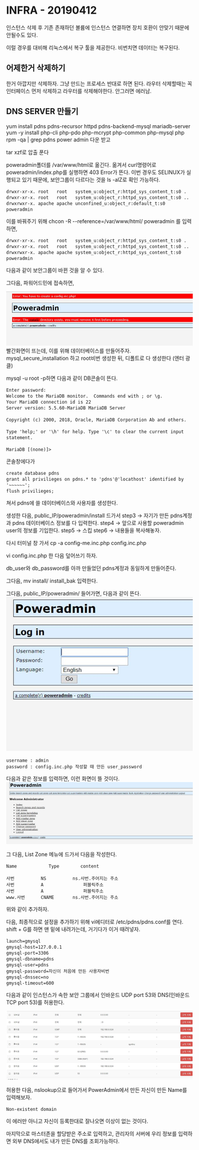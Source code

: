 # INFRA - 20190412

인스턴스 삭제 후 기존 존재하던 볼륨에 인스턴스 연결하면 장치 호환이 안맞기 때문에 안될수도 있다.

이럴 경우를 대비해 리눅스에서 복구 툴을 제공한다. 비번치면 데이터는 복구된다. 


어제한거 삭제하기
-------------------
한거 아깝지만 삭제하자. 그냥 만드는 프로세스 반대로 하면 된다.
라우터 삭제할때는 꼭 인터페이스 먼저 삭제하고 라우터를 삭제해야한다. 안그러면 에러남.




DNS SERVER 만들기 
-------------------

yum install pdns pdns-recursor httpd pdns-backend-mysql mariadb-server
yum -y install php-cli php-pdo php-mcrypt php-common php-mysql php
 rpm -qa | grep pdns
power admin 다운 받고

tar xzf로 압출 푼다

poweradmin폴더를 /var/www/html로 옮긴다.
옮겨서 curl명령어로 poweradmin/index.php를 실행하면 403 Error가 뜬다.
이번 경우도 SELINUX가 실행되고 있기 때문에, 보안그룹이 다르다는 것을 ls -alZ로 확인 가능하다.

	drwxr-xr-x. root   root   system_u:object_r:httpd_sys_content_t:s0 .
	drwxr-xr-x. root   root   system_u:object_r:httpd_sys_content_t:s0 ..
	drwxrwxr-x. apache apache unconfined_u:object_r:default_t:s0 poweradmin

이를 바꿔주기 위해 chcon -R --reference=/var/www/html/ poweradmin 를 입력하면,

	drwxr-xr-x. root   root   system_u:object_r:httpd_sys_content_t:s0 .
	drwxr-xr-x. root   root   system_u:object_r:httpd_sys_content_t:s0 ..
	drwxrwxr-x. apache apache system_u:object_r:httpd_sys_content_t:s0 poweradmin

다음과 같이 보안그룹이 바뀐 것을 알 수 있다.

그다음, 파워어드민에 접속하면, 	

![1](./../../img/Infra/1.JPG)
빨간화면이 뜨는데, 이를 위해 데이터베이스를 만들어주자.
mysql_secure_installation
하고 root비번 생성한 뒤, 디폴트로 다 생성한다 (엔터 광클)

mysql -u root -p하면 다음과 같이 DB콘솔이 뜬다.

	Enter password:
	Welcome to the MariaDB monitor.  Commands end with ; or \g.
	Your MariaDB connection id is 22
	Server version: 5.5.60-MariaDB MariaDB Server

	Copyright (c) 2000, 2018, Oracle, MariaDB Corporation Ab and others.

	Type 'help;' or '\h' for help. Type '\c' to clear the current input statement.

	MariaDB [(none)]>

콘솔창에다가 

	create database pdns
	grant all privilieges on pdns.* to 'pdns'@'locathost' identified by '~~~~~~';
	flush privilieges;


쳐서 pdns에 쓸 데이터베이스와 사용자를 생성한다.

생성한 다음, public_IP/poweradmin/install 드가서
step3 -> 자기가 만든 pdns계정과 pdns 데이터베이스 정보를 다 입력한다. 
step4 -> 앞으로 사용할 poweradmin user의 정보를 기입한다.
step5 -> 스킵
step6 -> 내용들을 복사해놓자.

다시 터미널 창 가서 
cp -a config-me.inc.php  config.inc.php

vi config.inc.php
한 다음 덮어쓰기 하자.

db_user와 db_password를 아까 만들었던 pdns계정과 동일하게 만들어준다.

그다음,  mv install/ install_bak 입력한다.

그다음,  public_IP/poweradmin/    들어가면,  다음과 같이 뜬다.
![2](./../../img/Infra/2.JPG)

	username : admin
	password : config.inc.php 작성할 때 만든 user_password

다음과 같은 정보를 입력하면, 이런 화면이 뜰 것이다.
![3](./../../img/Infra/3.JPG)

그 다음, List Zone 메뉴에 드가서 다음을 작성한다.
	
	Name			Type		content

	사번			NS			ns.사번.주어지는 주소
	사번			A				퍼블릭주소
	사번			A				퍼블릭주소
	www.사번		CNAME		ns.사번.주어지는 주소
위와 같이 추가하자.

다음, 최종적으로 설정을 추가하기 위해 vi에디터로 /etc/pdns/pdns.conf를 연다.
shift + G를 하면 맨 밑에 내려가는데, 거기다가 이거 때려넣자.

	launch=gmysql
	gmysql-host=127.0.0.1
	gmysql-port=3306
	gmysql-dbname=pdns
	gmysql-user=pdns
	gmysql-password=자신이 처음에 만든 사용자비번
	gmysql-dnssec=no
	gmysql-timeout=600

다음과 같이 인스턴스가 속한 보안 그룹에서 인바운드 UDP port 53와 DNS(인바운드 TCP port 53)를  허용한다.

![4](./../../img/Infra/4.JPG)


허용한 다음, nslookup으로 들어가서 PowerAdmin에서 만든 자신이 만든 Name를 입력해보자. 

	Non-existent domain

이 에러만 아니고 자신이 등록한대로 잘나오면 이상이 없는 것이다.

마지막으로 마스터존을 할당받은 주소로 입력하고, 관리자의 서버에 우리 정보를 입력하면 외부 DNS에서도 내가 만든 DNS를 조회가능하다.

